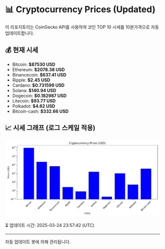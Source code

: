 
# 📊 Cryptocurrency Prices (Updated)

이 리포지토리는 CoinGecko API를 사용하여 코인 TOP 10 시세를 10분가격으로 자동 업데이트합니다.

## 💰 현재 시세
- Bitcoin: **$87530 USD**
- Ethereum: **$2078.38 USD**
- Binancecoin: **$637.41 USD**
- Ripple: **$2.45 USD**
- Cardano: **$0.731599 USD**
- Solana: **$140.94 USD**
- Dogecoin: **$0.182987 USD**
- Litecoin: **$93.77 USD**
- Polkadot: **$4.62 USD**
- Bitcoin-cash: **$332.66 USD**

## 📈 시세 그래프 (로그 스케일 적용)
![Crypto Prices](crypto_prices.png)

⏳ 업데이트 시간: 2025-03-24 23:57:42 (UTC)

---
자동 업데이트 봇에 의해 관리됩니다.
